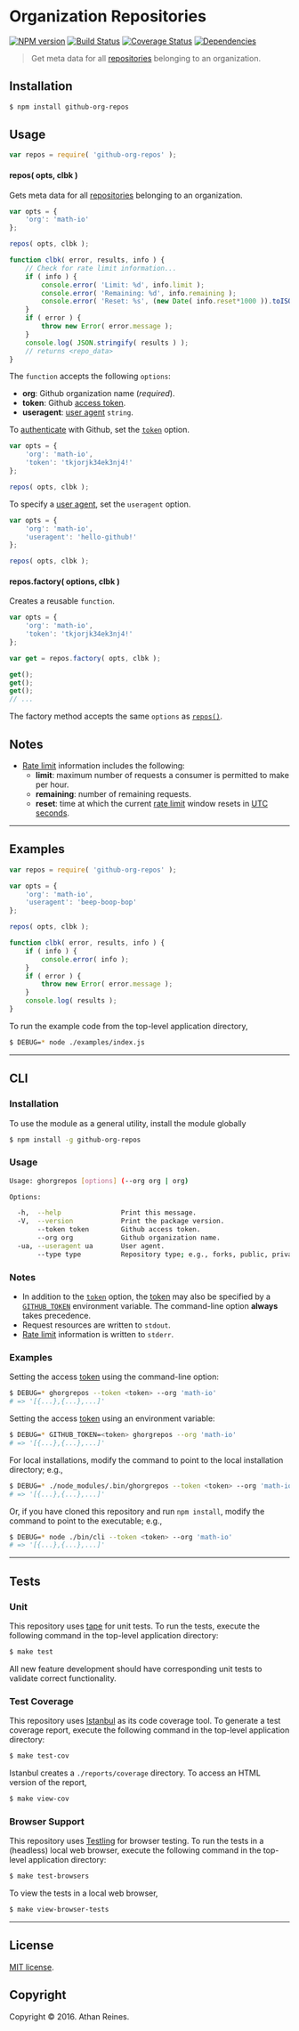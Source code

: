 Organization Repositories
===
[![NPM version][npm-image]][npm-url] [![Build Status][build-image]][build-url] [![Coverage Status][coverage-image]][coverage-url] [![Dependencies][dependencies-image]][dependencies-url]

> Get meta data for all [repositories][github-repos] belonging to an organization.


## Installation

``` bash
$ npm install github-org-repos
```


## Usage

``` javascript
var repos = require( 'github-org-repos' );
```

<a name="repos"></a>
#### repos( opts, clbk )

Gets meta data for all [repositories][github-repos] belonging to an organization.

``` javascript
var opts = {
	'org': 'math-io'
};

repos( opts, clbk );

function clbk( error, results, info ) {
	// Check for rate limit information...
	if ( info ) {
		console.error( 'Limit: %d', info.limit );
		console.error( 'Remaining: %d', info.remaining );
		console.error( 'Reset: %s', (new Date( info.reset*1000 )).toISOString() );
	}
	if ( error ) {
		throw new Error( error.message );
	}
	console.log( JSON.stringify( results ) );
	// returns <repo_data>
}
```

The `function` accepts the following `options`:
*	__org__: Github organization name (*required*).
*	__token__: Github [access token][github-token].
*	__useragent__: [user agent][github-user-agent] `string`.

To [authenticate][github-oauth2] with Github, set the [`token`][github-token] option.

``` javascript
var opts = {
	'org': 'math-io',
	'token': 'tkjorjk34ek3nj4!'
};

repos( opts, clbk );
```

To specify a [user agent][github-user-agent], set the `useragent` option.

``` javascript
var opts = {
	'org': 'math-io',
	'useragent': 'hello-github!'
};

repos( opts, clbk );
```


#### repos.factory( options, clbk )

Creates a reusable `function`.

``` javascript
var opts = {
	'org': 'math-io',
	'token': 'tkjorjk34ek3nj4!'
};

var get = repos.factory( opts, clbk );

get();
get();
get();
// ...
```

The factory method accepts the same `options` as [`repos()`](#repos).


## Notes

*	[Rate limit][github-rate-limit] information includes the following:
	-	__limit__: maximum number of requests a consumer is permitted to make per hour.
	-	__remaining__: number of remaining requests.
	-	__reset__: time at which the current [rate limit][github-rate-limit] window resets in [UTC seconds][unix-time].


---
## Examples

``` javascript
var repos = require( 'github-org-repos' );

var opts = {
	'org': 'math-io',
	'useragent': 'beep-boop-bop'
};

repos( opts, clbk );

function clbk( error, results, info ) {
	if ( info ) {
		console.error( info );
	}
	if ( error ) {
		throw new Error( error.message );
	}
	console.log( results );
}
```

To run the example code from the top-level application directory,

``` bash
$ DEBUG=* node ./examples/index.js
```


---
## CLI

### Installation

To use the module as a general utility, install the module globally

``` bash
$ npm install -g github-org-repos
```


### Usage

``` bash
Usage: ghorgrepos [options] (--org org | org)

Options:

  -h,  --help               Print this message.
  -V,  --version            Print the package version.
       --token token        Github access token.
       --org org            Github organization name.
  -ua, --useragent ua       User agent.
       --type type          Repository type; e.g., forks, public, private, etc.
```


### Notes

*	In addition to the [`token`][github-token] option, the [token][github-token] may also be specified by a [`GITHUB_TOKEN`][github-token] environment variable. The command-line option __always__ takes precedence.
*	Request resources are written to `stdout`.
*	[Rate limit][github-rate-limit] information is written to `stderr`.


### Examples

Setting the access [token][github-token] using the command-line option:

``` bash
$ DEBUG=* ghorgrepos --token <token> --org 'math-io'
# => '[{...},{...},...]'
```

Setting the access [token][github-token] using an environment variable:

``` bash
$ DEBUG=* GITHUB_TOKEN=<token> ghorgrepos --org 'math-io'
# => '[{...},{...},...]'
```

For local installations, modify the command to point to the local installation directory; e.g., 

``` bash
$ DEBUG=* ./node_modules/.bin/ghorgrepos --token <token> --org 'math-io'
# => '[{...},{...},...]'
```

Or, if you have cloned this repository and run `npm install`, modify the command to point to the executable; e.g., 

``` bash
$ DEBUG=* node ./bin/cli --token <token> --org 'math-io'
# => '[{...},{...},...]'
```


---
## Tests

### Unit

This repository uses [tape][tape] for unit tests. To run the tests, execute the following command in the top-level application directory:

``` bash
$ make test
```

All new feature development should have corresponding unit tests to validate correct functionality.


### Test Coverage

This repository uses [Istanbul][istanbul] as its code coverage tool. To generate a test coverage report, execute the following command in the top-level application directory:

``` bash
$ make test-cov
```

Istanbul creates a `./reports/coverage` directory. To access an HTML version of the report,

``` bash
$ make view-cov
```


### Browser Support

This repository uses [Testling][testling] for browser testing. To run the tests in a (headless) local web browser, execute the following command in the top-level application directory:

``` bash
$ make test-browsers
```

To view the tests in a local web browser,

``` bash
$ make view-browser-tests
```

<!-- [![browser support][browsers-image]][browsers-url] -->


---
## License

[MIT license](http://opensource.org/licenses/MIT).


## Copyright

Copyright &copy; 2016. Athan Reines.


[npm-image]: http://img.shields.io/npm/v/github-org-repos.svg
[npm-url]: https://npmjs.org/package/github-org-repos

[build-image]: http://img.shields.io/travis/kgryte/github-org-repos/master.svg
[build-url]: https://travis-ci.org/kgryte/github-org-repos

[coverage-image]: https://img.shields.io/codecov/c/github/kgryte/github-org-repos/master.svg
[coverage-url]: https://codecov.io/github/kgryte/github-org-repos?branch=master

[dependencies-image]: http://img.shields.io/david/kgryte/github-org-repos.svg
[dependencies-url]: https://david-dm.org/kgryte/github-org-repos

[dev-dependencies-image]: http://img.shields.io/david/dev/kgryte/github-org-repos.svg
[dev-dependencies-url]: https://david-dm.org/dev/kgryte/github-org-repos

[github-issues-image]: http://img.shields.io/github/issues/kgryte/github-org-repos.svg
[github-issues-url]: https://github.com/kgryte/github-org-repos/issues

[tape]: https://github.com/substack/tape
[istanbul]: https://github.com/gotwarlost/istanbul
[testling]: https://ci.testling.com

[unix-time]: http://en.wikipedia.org/wiki/Unix_time

[github-get]: https://github.com/kgryte/github-get
[github-repos]: https://developer.github.com/v3/repos/
[github-api]: https://developer.github.com/v3/
[github-token]: https://github.com/settings/tokens/new
[github-oauth2]: https://developer.github.com/v3/#oauth2-token-sent-in-a-header
[github-user-agent]: https://developer.github.com/v3/#user-agent-required
[github-rate-limit]: https://developer.github.com/v3/rate_limit/